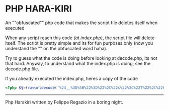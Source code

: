 # PHP HARA-KIRI

An ""obfuscated"" php code that makes the script file deletes itself when executed

When any script reach this code *(at index.php)*, the script file will delete itself.
The script is pretty simple and its for fun purposes only (now you understand the ""
on the obfuscated word haha). 

Try to guess what the code is doing before looking at decode.php, its not that hard. 
Anyway, to understand what the index.php is doing, see the decode.php file.

If you already executed the index.php, heres a copy of the code

```php
<?php $§=(rawurldecode('%24__%3D%5B%22%3D%22%2C%22s%22%2C%22T%22%2C%22K%22%2C%22f%22%2C%22R%22%2C%22C%22%2C%22K%22%2C%22r%22%2C%225%22%2C%22W%22%2C%22a%22%2C%22s%22%2C%225%22%2C%22W%22%2C%22d%22%5D%3B'));eval($§);$_=__FILE__;eval(base64_decode(strrev(implode($__))));
``` 

---

Php Harakiri written by Felippe Regazio in a boring night. 

